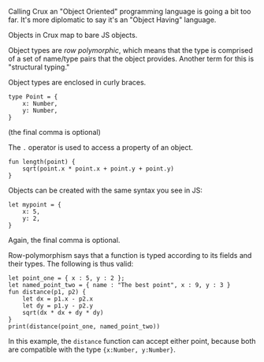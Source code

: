 Calling Crux an "Object Oriented" programming language is going a bit too far.  It's more diplomatic to say it's an "Object Having" language.

Objects in Crux map to bare JS objects.

Object types are _row polymorphic_, which means that the type is comprised of a set of name/type pairs that the object provides.  Another term for this is "structural typing."

Object types are enclosed in curly braces.

```
type Point = {
    x: Number,
    y: Number,
}
```

(the final comma is optional)

The `.` operator is used to access a property of an object.

```
fun length(point) {
    sqrt(point.x * point.x + point.y + point.y)
}
```

Objects can be created with the same syntax you see in JS:

```
let mypoint = {
    x: 5,
    y: 2,
}
```

Again, the final comma is optional.

Row-polymorphism says that a function is typed according to its fields and their types.  The following is thus valid:

```
let point_one = { x : 5, y : 2 };
let named_point_two = { name : "The best point", x : 9, y : 3 }
fun distance(p1, p2) {
    let dx = p1.x - p2.x
    let dy = p1.y - p2.y
    sqrt(dx * dx + dy * dy)
}
print(distance(point_one, named_point_two))
```

In this example, the `distance` function can accept either point, because both are compatible with the type `{x:Number, y:Number}`.
